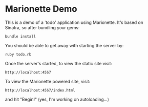 Marionette Demo
===================

This is a demo of a 'todo' application using Marionette. It's based on Sinatra, so after bundling your gems:

	bundle install

You should be able to get away with starting the server by:

	ruby todo.rb
	
Once the server's started, to view the static site visit:

	http://localhost:4567
	
To view the Marionette powered site, visit:

	http://localhost:4567/index.html

and hit "Begin!" (yes, I'm working on autoloading...)